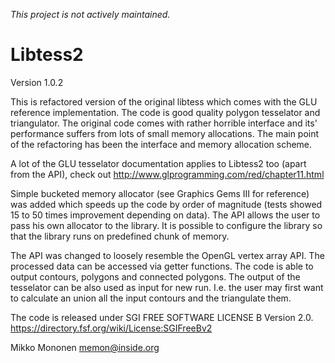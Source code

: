 *This project is not actively maintained.*


Libtess2
========
Version 1.0.2


This is refactored version of the original libtess which comes with the GLU reference implementation. The code is good quality polygon tesselator and triangulator. The original code comes with rather horrible interface and its' performance suffers from lots of small memory allocations. The main point of the refactoring has been the interface and memory allocation scheme.

A lot of the GLU tesselator documentation applies to Libtess2 too (apart from the API), check out http://www.glprogramming.com/red/chapter11.html

Simple bucketed memory allocator (see Graphics Gems III for reference) was added which speeds up the code by order of magnitude (tests showed 15 to 50 times improvement depending on data). The API allows the user to pass his own allocator to the library. It is possible to configure the library so that the library runs on predefined chunk of memory.

The API was changed to loosely resemble the OpenGL vertex array API. The processed data can be accessed via getter functions. The code is able to output contours, polygons and connected polygons. The output of the tesselator can be also used as input for new run. I.e. the user may first want to calculate an union all the input contours and the triangulate them.

The code is released under SGI FREE SOFTWARE LICENSE B Version 2.0.
https://directory.fsf.org/wiki/License:SGIFreeBv2


Mikko Mononen
memon@inside.org
